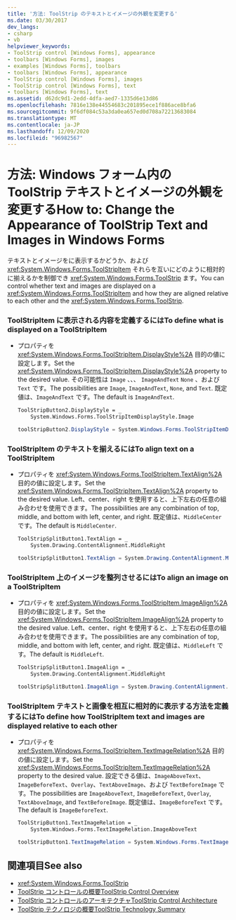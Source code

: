 ```yaml
---
title: '方法: ToolStrip のテキストとイメージの外観を変更する'
ms.date: 03/30/2017
dev_langs:
- csharp
- vb
helpviewer_keywords:
- ToolStrip control [Windows Forms], appearance
- toolbars [Windows Forms], images
- examples [Windows Forms], toolbars
- toolbars [Windows Forms], appearance
- ToolStrip control [Windows Forms], images
- ToolStrip control [Windows Forms], text
- toolbars [Windows Forms], text
ms.assetid: d62dc9d1-2edd-4dfa-aed7-1335d6e13d86
ms.openlocfilehash: 7816e138e44554683c201895ece1f886ace8bfa6
ms.sourcegitcommit: 9f6df084c53a3da0ea657ed0d708a72213683084
ms.translationtype: MT
ms.contentlocale: ja-JP
ms.lasthandoff: 12/09/2020
ms.locfileid: "96982567"
---
```

# <a name="how-to-change-the-appearance-of-toolstrip-text-and-images-in-windows-forms"></a><span data-ttu-id="94bca-102">方法: Windows フォーム内の ToolStrip テキストとイメージの外観を変更する</span><span class="sxs-lookup"><span data-stu-id="94bca-102">How to: Change the Appearance of ToolStrip Text and Images in Windows Forms</span></span>
<span data-ttu-id="94bca-103">テキストとイメージをに表示するかどうか、および <xref:System.Windows.Forms.ToolStripItem> それらを互いにどのように相対的に揃えるかを制御でき <xref:System.Windows.Forms.ToolStrip> ます。</span><span class="sxs-lookup"><span data-stu-id="94bca-103">You can control whether text and images are displayed on a <xref:System.Windows.Forms.ToolStripItem> and how they are aligned relative to each other and the <xref:System.Windows.Forms.ToolStrip>.</span></span>  
  
### <a name="to-define-what-is-displayed-on-a-toolstripitem"></a><span data-ttu-id="94bca-104">ToolStripItem に表示される内容を定義するには</span><span class="sxs-lookup"><span data-stu-id="94bca-104">To define what is displayed on a ToolStripItem</span></span>  
  
- <span data-ttu-id="94bca-105">プロパティを <xref:System.Windows.Forms.ToolStripItem.DisplayStyle%2A> 目的の値に設定します。</span><span class="sxs-lookup"><span data-stu-id="94bca-105">Set the <xref:System.Windows.Forms.ToolStripItem.DisplayStyle%2A> property to the desired value.</span></span> <span data-ttu-id="94bca-106">その可能性は `Image` 、、、 `ImageAndText` `None` 、および `Text` です。</span><span class="sxs-lookup"><span data-stu-id="94bca-106">The possibilities are `Image`, `ImageAndText`, `None`, and `Text`.</span></span> <span data-ttu-id="94bca-107">既定値は、`ImageAndText` です。</span><span class="sxs-lookup"><span data-stu-id="94bca-107">The default is `ImageAndText`.</span></span>  
  
    ```vb  
    ToolStripButton2.DisplayStyle = _  
        System.Windows.Forms.ToolStripItemDisplayStyle.Image  
    ```  
  
    ```csharp  
    toolStripButton2.DisplayStyle = System.Windows.Forms.ToolStripItemDisplayStyle.Image;  
    ```  
  
### <a name="to-align-text-on-a-toolstripitem"></a><span data-ttu-id="94bca-108">ToolStripItem のテキストを揃えるには</span><span class="sxs-lookup"><span data-stu-id="94bca-108">To align text on a ToolStripItem</span></span>  
  
- <span data-ttu-id="94bca-109">プロパティを <xref:System.Windows.Forms.ToolStripItem.TextAlign%2A> 目的の値に設定します。</span><span class="sxs-lookup"><span data-stu-id="94bca-109">Set the <xref:System.Windows.Forms.ToolStripItem.TextAlign%2A> property to the desired value.</span></span> <span data-ttu-id="94bca-110">Left、center、right を使用すると、上下左右の任意の組み合わせを使用できます。</span><span class="sxs-lookup"><span data-stu-id="94bca-110">The possibilities are any combination of top, middle, and bottom with left, center, and right.</span></span> <span data-ttu-id="94bca-111">既定値は、`MiddleCenter` です。</span><span class="sxs-lookup"><span data-stu-id="94bca-111">The default is `MiddleCenter`.</span></span>  
  
    ```vb  
    ToolStripSplitButton1.TextAlign = _  
        System.Drawing.ContentAlignment.MiddleRight  
    ```  
  
    ```csharp  
    toolStripSplitButton1.TextAlign = System.Drawing.ContentAlignment.MiddleRight;  
    ```  
  
### <a name="to-align-an-image-on-a-toolstripitem"></a><span data-ttu-id="94bca-112">ToolStripItem 上のイメージを整列させるには</span><span class="sxs-lookup"><span data-stu-id="94bca-112">To align an image on a ToolStripItem</span></span>  
  
- <span data-ttu-id="94bca-113">プロパティを <xref:System.Windows.Forms.ToolStripItem.ImageAlign%2A> 目的の値に設定します。</span><span class="sxs-lookup"><span data-stu-id="94bca-113">Set the <xref:System.Windows.Forms.ToolStripItem.ImageAlign%2A> property to the desired value.</span></span> <span data-ttu-id="94bca-114">Left、center、right を使用すると、上下左右の任意の組み合わせを使用できます。</span><span class="sxs-lookup"><span data-stu-id="94bca-114">The possibilities are any combination of top, middle, and bottom with left, center, and right.</span></span> <span data-ttu-id="94bca-115">既定値は、`MiddleLeft` です。</span><span class="sxs-lookup"><span data-stu-id="94bca-115">The default is `MiddleLeft`.</span></span>  
  
    ```vb  
    ToolStripSplitButton1.ImageAlign = _  
        System.Drawing.ContentAlignment.MiddleRight  
    ```  
  
    ```csharp  
    toolStripSplitButton1.ImageAlign = System.Drawing.ContentAlignment.MiddleRight;  
    ```  
  
### <a name="to-define-how-toolstripitem-text-and-images-are-displayed-relative-to-each-other"></a><span data-ttu-id="94bca-116">ToolStripItem テキストと画像を相互に相対的に表示する方法を定義するには</span><span class="sxs-lookup"><span data-stu-id="94bca-116">To define how ToolStripItem text and images are displayed relative to each other</span></span>  
  
- <span data-ttu-id="94bca-117">プロパティを <xref:System.Windows.Forms.ToolStripItem.TextImageRelation%2A> 目的の値に設定します。</span><span class="sxs-lookup"><span data-stu-id="94bca-117">Set the <xref:System.Windows.Forms.ToolStripItem.TextImageRelation%2A> property to the desired value.</span></span> <span data-ttu-id="94bca-118">設定できる値は、`ImageAboveText`、`ImageBeforeText`、`Overlay`、`TextAboveImage`、および `TextBeforeImage` です。</span><span class="sxs-lookup"><span data-stu-id="94bca-118">The possibilities are `ImageAboveText`, `ImageBeforeText`, `Overlay`, `TextAboveImage`, and `TextBeforeImage`.</span></span> <span data-ttu-id="94bca-119">既定値は、`ImageBeforeText` です。</span><span class="sxs-lookup"><span data-stu-id="94bca-119">The default is `ImageBeforeText`.</span></span>  
  
    ```vb  
    ToolStripButton1.TextImageRelation = _  
        System.Windows.Forms.TextImageRelation.ImageAboveText  
    ```  
  
    ```csharp  
    toolStripButton1.TextImageRelation = System.Windows.Forms.TextImageRelation.ImageAboveText;  
    ```  
  
## <a name="see-also"></a><span data-ttu-id="94bca-120">関連項目</span><span class="sxs-lookup"><span data-stu-id="94bca-120">See also</span></span>

- <xref:System.Windows.Forms.ToolStrip>
- [<span data-ttu-id="94bca-121">ToolStrip コントロールの概要</span><span class="sxs-lookup"><span data-stu-id="94bca-121">ToolStrip Control Overview</span></span>](toolstrip-control-overview-windows-forms.md)
- [<span data-ttu-id="94bca-122">ToolStrip コントロールのアーキテクチャ</span><span class="sxs-lookup"><span data-stu-id="94bca-122">ToolStrip Control Architecture</span></span>](toolstrip-control-architecture.md)
- [<span data-ttu-id="94bca-123">ToolStrip テクノロジの概要</span><span class="sxs-lookup"><span data-stu-id="94bca-123">ToolStrip Technology Summary</span></span>](toolstrip-technology-summary.md)
